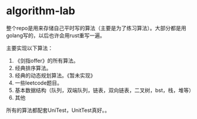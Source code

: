 # algorithm-lab

整个repo是用来存储自己平时写的算法（主要是为了练习算法）。大部分都是用golang写的，以后也许会用rust重写一遍。

主要实现以下算法：
1. 《剑指offer》的所有算法。
2. 经典排序算法。
3. 经典的动态规划算法。《暂未实现》
4. 一些leetcode题目。
5. 基本数据结构（队列，双端队列，链表，双向链表，二叉树，bst，栈，堆等）
6. 其他

所有的算法都配套UniTest，UnitTest真好。。



